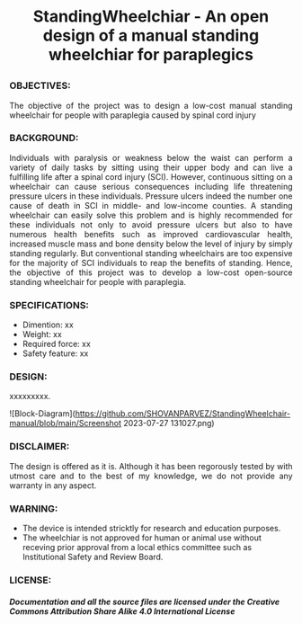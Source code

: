# <P align="center"> StandingWheelchiar - An open design of a manual standing wheelchiar for paraplegics 
 
### OBJECTIVES:
<P align="justify"> The objective of the project was to design a low-cost manual standing wheelchair for people with paraplegia caused by spinal cord injury 

### BACKGROUND:
<P align="justify"> Individuals with paralysis or weakness below the waist can perform a variety of daily tasks by sitting using their upper body and can live a fulfilling life after a spinal cord injury (SCI). However, continuous sitting on a wheelchair can cause serious consequences including life threatening pressure ulcers in these individuals. Pressure ulcers indeed the number one cause of death in SCI in middle- and low-income counties. A standing wheelchair can easily solve this problem and is highly recommended for these individuals not only to avoid pressure ulcers but also to have numerous health benefits such as improved cardiovascular health, increased muscle mass and bone density below the level of injury by simply standing regularly. But conventional standing wheelchairs are too expensive for the majority of SCI individuals to reap the benefits of standing. Hence, the objective of this project was to develop a low-cost open-source standing wheelchair for people with paraplegia.

### SPECIFICATIONS:
- Dimention: xx <br/>
- Weight: xx  <br/>
- Required force: xx <br/>
- Safety feature: xx <br/>

### DESIGN:
<P align="justify"> xxxxxxxxx.

![Block-Diagram](https://github.com/SHOVANPARVEZ/StandingWheelchair-manual/blob/main/Screenshot 2023-07-27 131027.png)
 
### DISCLAIMER:
<P align="justify"> The design is offered as it is. Although it has been regorously tested by with utmost care and to the best of my knowledge, we do not provide any warranty in any aspect.

### WARNING:
- The device is intended stricktly for research and education purposes.
- The wheelchiar is not approved for human or animal use without receving prior approval from a local ethics committee such as Institutional Safety and Review Board.

### LICENSE:
##### Documentation and all the source files are licensed under the Creative Commons Attribution Share Alike 4.0 International License
